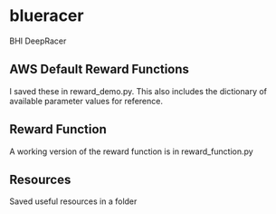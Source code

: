 # blueracer
 BHI DeepRacer

## AWS Default Reward Functions
I saved these in reward_demo.py. This also includes the dictionary of available parameter values for reference.

## Reward Function
A working version of the reward function is in reward_function.py

## Resources
Saved useful resources in a folder
